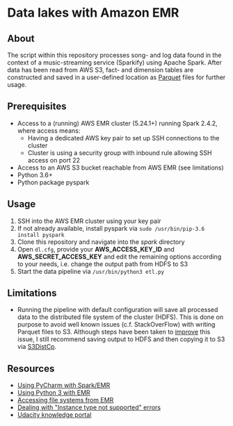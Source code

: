 # Data lakes with Amazon EMR

## About
The script within this repository processes song- and log data found in the context of a music-streaming service 
(Sparkify) using Apache Spark. After data has been read from AWS S3, fact- and dimension tables are constructed and 
saved in a user-defined location as [Parquet](https://parquet.apache.org/) files for further usage.  

## Prerequisites
* Access to a (running) AWS EMR cluster (5.24.1+) running Spark 2.4.2, where access means:
    - Having a dedicated AWS key pair to set up SSH connections to the cluster
    - Cluster is using a security group with inbound rule allowing SSH access on port 22
* Access to an AWS S3 bucket reachable from AWS EMR (see limitations)
* Python 3.6+
* Python package pyspark

## Usage
1. SSH into the AWS EMR cluster using your key pair  
2. If not already available, install pyspark via ```sudo /usr/bin/pip-3.6 install pyspark```
3. Clone this repository and navigate into the _spark_ directory  
4. Open ```dl.cfg```, provide your **AWS_ACCESS_KEY_ID** and **AWS_SECRET_ACCESS_KEY** and edit the remaining 
options according to your needs, i.e. change the output path from HDFS to S3  
5. Start the data pipeline via ```/usr/bin/python3 etl.py``` 
 
## Limitations
* Running the pipeline with default configuration will save all processed data to the distributed file system of the 
cluster (HDFS). This is done on purpose to avoid well known issues (c.f. StackOverFlow) with writing Parquet files to 
S3. Although steps have been taken to [improve](https://aws.amazon.com/blogs/big-data/improve-apache-spark-write-performance-on-apache-parquet-formats-with-the-emrfs-s3-optimized-committer/)
this issue, I still recommend saving output to HDFS and then copying it to S3 via 
[S3DistCp](https://docs.aws.amazon.com/emr/latest/ReleaseGuide/UsingEMR_s3distcp.html).

## Resources
* [Using PyCharm with Spark/EMR](https://www.linkedin.com/pulse/attention-pyspark-developers-simplifying-code-kartik-bhatnagar)
* [Using Python 3 with EMR](https://aws.amazon.com/premiumsupport/knowledge-center/emr-pyspark-python-3x/)
* [Accessing file systems from EMR](https://docs.aws.amazon.com/emr/latest/ManagementGuide/emr-plan-file-systems.html)
* [Dealing with "Instance type not supported" errors](https://docs.aws.amazon.com/emr/latest/ManagementGuide/emr-INSTANCE_TYPE_NOT_SUPPORTED-error.html)
* [Udacity knowledge portal](https://knowledge.udacity.com/)